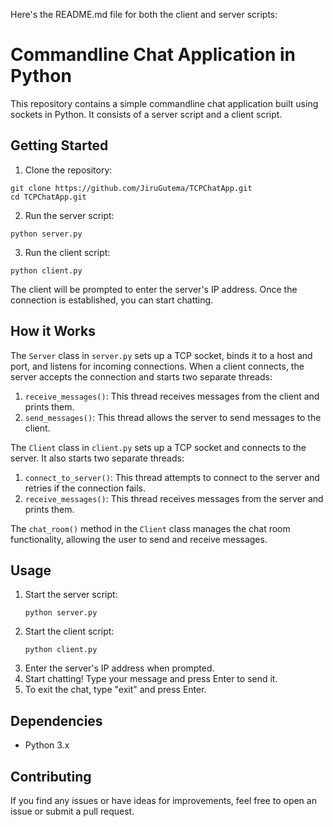 Here's the README.md file for both the client and server scripts:

# Commandline Chat Application in Python

This repository contains a simple commandline chat application built using sockets in Python. It consists of a server script and a client script.

## Getting Started

1. Clone the repository:

```
git clone https://github.com/JiruGutema/TCPChatApp.git
cd TCPChatApp.git
```

2. Run the server script:

```
python server.py
```

3. Run the client script:

```
python client.py
```

The client will be prompted to enter the server's IP address. Once the connection is established, you can start chatting.

## How it Works

The `Server` class in `server.py` sets up a TCP socket, binds it to a host and port, and listens for incoming connections. When a client connects, the server accepts the connection and starts two separate threads:

1. `receive_messages()`: This thread receives messages from the client and prints them.
2. `send_messages()`: This thread allows the server to send messages to the client.

The `Client` class in `client.py` sets up a TCP socket and connects to the server. It also starts two separate threads:

1. `connect_to_server()`: This thread attempts to connect to the server and retries if the connection fails.
2. `receive_messages()`: This thread receives messages from the server and prints them.

The `chat_room()` method in the `Client` class manages the chat room functionality, allowing the user to send and receive messages.

## Usage

1. Start the server script:
   ```
   python server.py
   ```
2. Start the client script:
   ```
   python client.py
   ```
3. Enter the server's IP address when prompted.
4. Start chatting! Type your message and press Enter to send it.
5. To exit the chat, type "exit" and press Enter.

## Dependencies

- Python 3.x

## Contributing

If you find any issues or have ideas for improvements, feel free to open an issue or submit a pull request.
